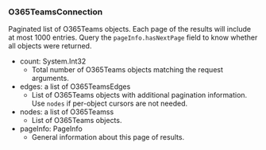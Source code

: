 ### O365TeamsConnection
Paginated list of O365Teams objects. Each page of the results will include at most 1000 entries. Query the `pageInfo.hasNextPage` field to know whether all objects were returned.

- count: System.Int32
  - Total number of O365Teams objects matching the request arguments.
- edges: a list of O365TeamsEdges
  - List of O365Teams objects with additional pagination information. Use `nodes` if per-object cursors are not needed.
- nodes: a list of O365Teamss
  - List of O365Teams objects.
- pageInfo: PageInfo
  - General information about this page of results.
